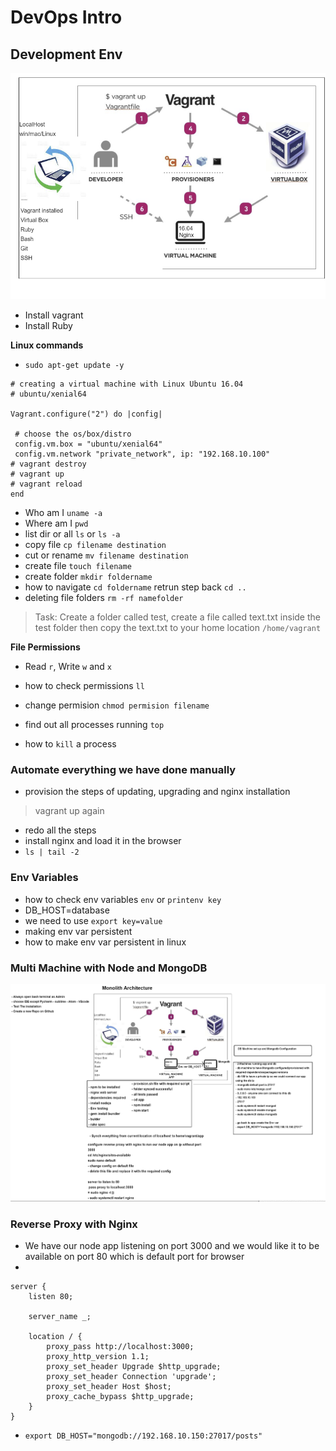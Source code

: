 # DevOps Intro
## Development Env

![](images/dev-env.png)
- Install vagrant
- Install Ruby


**Linux commands**
- `sudo apt-get update -y`
```
# creating a virtual machine with Linux Ubuntu 16.04
# ubuntu/xenial64

Vagrant.configure("2") do |config|

 # choose the os/box/distro
 config.vm.box = "ubuntu/xenial64"
 config.vm.network "private_network", ip: "192.168.10.100"  
# vagrant destroy
# vagrant up
# vagrant reload
end
```
- Who am I `uname -a`
- Where am I `pwd`
- list dir or all `ls` or `ls -a`
- copy file `cp filename destination`
- cut or rename `mv filename destination`
- create file `touch filename`
- create folder `mkdir foldername`
- how to navigate `cd foldername` retrun step back `cd ..`
- deleting file folders `rm -rf namefolder`

> Task: Create a folder called test, create a file called text.txt inside the test folder then copy the text.txt to your home location `/home/vagrant`

**File Permissions**
- Read `r`, Write `w` and `x`
- how to check permissions `ll`
- change permision `chmod permision filename`

- find out all processes running `top`
- how to `kill` a process 

### Automate everything we have done manually
- provision the steps of updating, upgrading and nginx installation
  
> vagrant up again
- redo all the steps 
- install nginx and load it in the browser 
- `ls | tail -2`


### Env Variables
- how to check env variables `env` or `printenv key`
- DB_HOST=database
- we need to use `export key=value`
- making env var persistent
- how to make env var persistent in linux 

### Multi Machine with Node and MongoDB
![](images/multi-machine.png)
### Reverse Proxy with Nginx
- We have our node app listening on port 3000 and we would like it to be available on port 80 which is default port for browser 
- 

```
server {
    listen 80;

    server_name _;

    location / {
        proxy_pass http://localhost:3000;
        proxy_http_version 1.1;
        proxy_set_header Upgrade $http_upgrade;
        proxy_set_header Connection 'upgrade';
        proxy_set_header Host $host;
        proxy_cache_bypass $http_upgrade;
    }
}

```
- `export DB_HOST="mongodb://192.168.10.150:27017/posts"`

